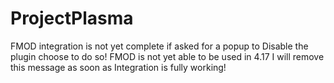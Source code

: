 # ProjectPlasma
FMOD integration is not yet complete if asked for a popup to Disable the plugin choose to do so! FMOD is not yet able to be used in 4.17 I will remove this message as soon as Integration is fully working!
